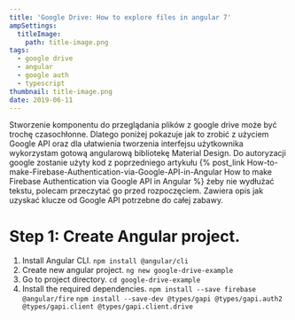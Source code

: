 ```yaml
---
title: 'Google Drive: How to explore files in angular 7'
ampSettings:
  titleImage:
    path: title-image.png
tags:
  - google drive
  - angular
  - google auth
  - typescript
thumbnail: title-image.png
date: 2019-06-11
---
```


Stworzenie komponentu do przeglądania plików z google drive może być trochę czasochłonne. Dlatego poniżej pokazuje jak to zrobić z użyciem Google API oraz dla ułatwienia tworzenia interfejsu użytkownika wykorzystam gotową angularową bibliotekę Material Design. Do autoryzacji google zostanie użyty kod z poprzedniego artykułu {% post_link How-to-make-Firebase-Authentication-via-Google-API-in-Angular How to make Firebase Authentication via Google API in Angular %} żeby nie wydłużać tekstu, polecam przeczytać go przed rozpoczęciem. Zawiera opis jak uzyskać klucze od Google API potrzebne do całej zabawy.

# Step 1: Create Angular project.

1. Install Angular CLI.
   `npm install @angular/cli`
2. Create new angular project.
   `ng new google-drive-example`
3. Go to project directory.
   `cd google-drive-example`
4. Install the required dependencies.
   `npm install --save firebase @angular/fire`
   `npm install --save-dev @types/gapi @types/gapi.auth2 @types/gapi.client @types/gapi.client.drive`
